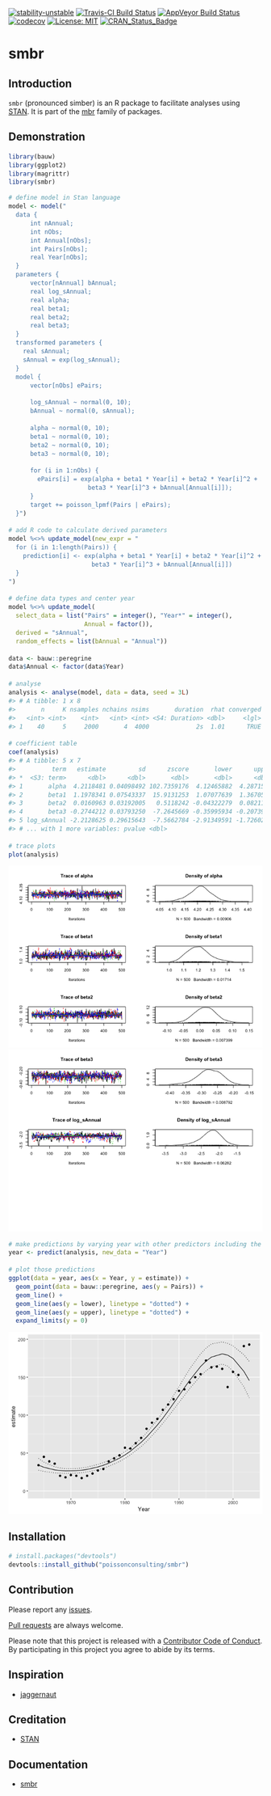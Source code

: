 
<!-- README.md is generated from README.Rmd. Please edit that file -->
[![stability-unstable](https://img.shields.io/badge/stability-unstable-yellow.svg)](https://github.com/joethorley/stability-badges#unstable) [![Travis-CI Build Status](https://travis-ci.org/poissonconsulting/smbr.svg?branch=master)](https://travis-ci.org/poissonconsulting/smbr) [![AppVeyor Build Status](https://ci.appveyor.com/api/projects/status/github/poissonconsulting/smbr?branch=master&svg=true)](https://ci.appveyor.com/project/poissonconsulting/smbr) [![codecov](https://codecov.io/gh/poissonconsulting/smbr/branch/master/graph/badge.svg)](https://codecov.io/gh/poissonconsulting/smbr) [![License: MIT](https://img.shields.io/badge/License-MIT-green.svg)](https://opensource.org/licenses/MIT) [![CRAN\_Status\_Badge](http://www.r-pkg.org/badges/version/mbr)](https://cran.r-project.org/package=mbr)

smbr
====

Introduction
------------

`smbr` (pronounced simber) is an R package to facilitate analyses using [STAN](http://mc-stan.org/about/). It is part of the [mbr](https://github.com/poissonconsulting/mbr) family of packages.

Demonstration
-------------

``` r
library(bauw)
library(ggplot2)
library(magrittr)
library(smbr)
```

``` r
# define model in Stan language
model <- model("
  data {
      int nAnnual;
      int nObs;
      int Annual[nObs];
      int Pairs[nObs];
      real Year[nObs];
  }
  parameters {
      vector[nAnnual] bAnnual;
      real log_sAnnual;
      real alpha;
      real beta1;
      real beta2;
      real beta3;
  }
  transformed parameters {
    real sAnnual;
    sAnnual = exp(log_sAnnual);
  }
  model {
      vector[nObs] ePairs;
    
      log_sAnnual ~ normal(0, 10);
      bAnnual ~ normal(0, sAnnual);

      alpha ~ normal(0, 10);
      beta1 ~ normal(0, 10);
      beta2 ~ normal(0, 10);
      beta3 ~ normal(0, 10);

      for (i in 1:nObs) {
        ePairs[i] = exp(alpha + beta1 * Year[i] + beta2 * Year[i]^2 + 
                      beta3 * Year[i]^3 + bAnnual[Annual[i]]);
      }
      target += poisson_lpmf(Pairs | ePairs);
  }")

# add R code to calculate derived parameters
model %<>% update_model(new_expr = "
  for (i in 1:length(Pairs)) {
    prediction[i] <- exp(alpha + beta1 * Year[i] + beta2 * Year[i]^2 + 
                       beta3 * Year[i]^3 + bAnnual[Annual[i]])
  }
")

# define data types and center year
model %<>% update_model(
  select_data = list("Pairs" = integer(), "Year*" = integer(), 
                     Annual = factor()),
  derived = "sAnnual",
  random_effects = list(bAnnual = "Annual"))

data <- bauw::peregrine
data$Annual <- factor(data$Year)

# analyse
analysis <- analyse(model, data = data, seed = 3L)
#> # A tibble: 1 x 8
#>       n     K nsamples nchains nsims       duration  rhat converged
#>   <int> <int>    <int>   <int> <int> <S4: Duration> <dbl>     <lgl>
#> 1    40     5     2000       4  4000             2s  1.01      TRUE

# coefficient table
coef(analysis)
#> # A tibble: 5 x 7
#>          term   estimate         sd      zscore       lower      upper
#> *  <S3: term>      <dbl>      <dbl>       <dbl>       <dbl>      <dbl>
#> 1       alpha  4.2118481 0.04098492 102.7359176  4.12465882  4.2871594
#> 2       beta1  1.1978341 0.07543337  15.9131253  1.07077639  1.3670585
#> 3       beta2  0.0160963 0.03192005   0.5118242 -0.04322279  0.0821183
#> 4       beta3 -0.2744212 0.03793250  -7.2645669 -0.35995934 -0.2073967
#> 5 log_sAnnual -2.2128625 0.29615643  -7.5662784 -2.91349591 -1.7260250
#> # ... with 1 more variables: pvalue <dbl>

# trace plots
plot(analysis)
```

![](tools/README-unnamed-chunk-3-1.png)![](tools/README-unnamed-chunk-3-2.png)

``` r
# make predictions by varying year with other predictors including the random effect of Annual held constant
year <- predict(analysis, new_data = "Year")

# plot those predictions
ggplot(data = year, aes(x = Year, y = estimate)) +
  geom_point(data = bauw::peregrine, aes(y = Pairs)) +
  geom_line() +
  geom_line(aes(y = lower), linetype = "dotted") +
  geom_line(aes(y = upper), linetype = "dotted") +
  expand_limits(y = 0)
```

![](tools/README-unnamed-chunk-4-1.png)

Installation
------------

``` r
# install.packages("devtools")
devtools::install_github("poissonconsulting/smbr")
```

Contribution
------------

Please report any [issues](https://github.com/poissonconsulting/smbr/issues).

[Pull requests](https://github.com/poissonconsulting/smbr/pulls) are always welcome.

Please note that this project is released with a [Contributor Code of Conduct](CONDUCT.md). By participating in this project you agree to abide by its terms.

Inspiration
-----------

-   [jaggernaut](https://github.com/poissonconsulting/jaggernaut)

Creditation
-----------

-   [STAN](http://mc-stan.org)

Documentation
-------------

-   [smbr](http://www.poissonconsulting.ca/smbr/)
